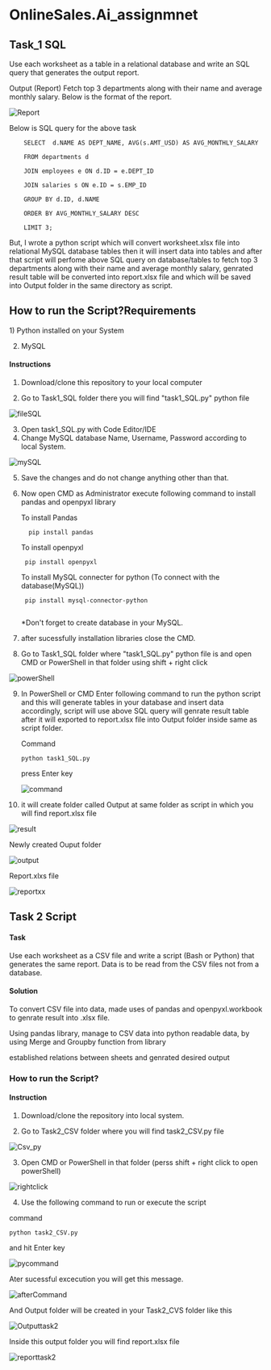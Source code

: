 # OnlineSales.Ai_assignmnet
<h2>Task_1 SQL</h2>

Use each worksheet as a table in a relational database and write an SQL query that generates the output report.

Output (Report)
Fetch top 3 departments along with their name and average monthly salary. Below is the format of the report.

![Report](https://github.com/SohamDoshi/OnlineSales.Ai_assignmnet/assets/106314995/4785608a-6acd-44b5-9f15-43039a82498a)


Below is SQL query for the above task


        SELECT  d.NAME AS DEPT_NAME, AVG(s.AMT_USD) AS AVG_MONTHLY_SALARY

        FROM departments d
        
        JOIN employees e ON d.ID = e.DEPT_ID
        
        JOIN salaries s ON e.ID = s.EMP_ID
        
        GROUP BY d.ID, d.NAME
        
        ORDER BY AVG_MONTHLY_SALARY DESC
        
        LIMIT 3;
        
        
But, I wrote a python script which will convert worksheet.xlsx file into relational MySQL database tables
then it will insert data into tables
and after that script will perfome above SQL query on database/tables to fetch top 3 departments along with their name and average monthly salary,
genrated result table will be converted into report.xlsx file and which will be saved into Output folder in the same directory as script.

<h2>How to run the Script?</h
<h4>Requirements</h4>
 1) Python installed on your System

 2) MySQL

<h4>Instructions</h4>

1) Download/clone this repository to your local computer

2) Go to Task1_SQL folder there you will find "task1_SQL.py" python file

![fileSQL](https://github.com/SohamDoshi/OnlineSales.Ai_assignmnet/assets/106314995/e82bd6b2-cf0c-413d-a04b-01519d0b0a50)

3) Open task1_SQL.py with Code Editor/IDE 
4) Change MySQL database Name, Username, Password according to local System.

![mySQL](https://github.com/SohamDoshi/OnlineSales.Ai_assignmnet/assets/106314995/4071b26a-c23e-4d5a-bace-a56ea1248895)

5) Save the changes and do not change anything other than that.
6) Now open CMD as Administrator execute following command to install pandas and openpyxl library 
   
   To install Pandas 
   ```
     pip install pandas
   ```
   
   To install openpyxl
   
   ```
    pip install openpyxl
   ```
   
   To install MySQL connecter for python (To connect with the database(MySQL))
   
   ```
    pip install mysql-connector-python 
    
    ```
    
    *Don't forget to create database in your MySQL.

7) after sucessfully installation libraries close the CMD.
8) Go to Task1_SQL folder where "task1_SQL.py" python file is and open CMD or PowerShell in that folder using shift + right click

![powerShell](https://github.com/SohamDoshi/OnlineSales.Ai_assignmnet/assets/106314995/576801bb-b534-4dd9-9604-d70ac59b7b95)

9) In PowerShell or CMD Enter following command to run the python script and this will generate tables in your database and insert data accordingly, script will use above SQL query will genrate result table after it will exported to report.xlsx file into Output folder inside same as script folder.
   
   Command 
   ```
   python task1_SQL.py
   
   ```
   
   press Enter key
   
   ![command](https://github.com/SohamDoshi/OnlineSales.Ai_assignmnet/assets/106314995/a3377d52-adf9-4b89-9609-6a092747b917)

10) it will create folder called Output at same folder as script in which you will find report.xlsx file

![result](https://github.com/SohamDoshi/OnlineSales.Ai_assignmnet/assets/106314995/25c86a77-ceb6-4cbc-996e-1ce3f764d476)

Newly created Ouput folder

![output](https://github.com/SohamDoshi/OnlineSales.Ai_assignmnet/assets/106314995/d02ef4d2-21e1-4ffe-a81b-2a4b08f7e2cc)

Report.xlxs file

![reportxx](https://github.com/SohamDoshi/OnlineSales.Ai_assignmnet/assets/106314995/5fecac08-43f2-4100-8c10-f56e85759ec0)

<h2>Task 2 Script</h2>

<h4>Task</h4>

Use each worksheet as a CSV file and write a script (Bash or Python) that generates the same report. Data is to be read from the CSV files not from a database.

<h4>Solution</h4>

To convert CSV file into data, made uses of pandas and openpyxl.workbook to genrate result into .xlsx file.

Using pandas library, manage to CSV data into python readable data, by using Merge and Groupby function from library

established relations between sheets and genrated desired output

<h3>How to run the Script?</h3>

<h4>Instruction</h4>

 1) Download/clone the repository into local system.
 
 2) Go to Task2_CSV folder where you will find task2_CSV.py file

![Csv_py](https://github.com/SohamDoshi/OnlineSales.Ai_assignmnet/assets/106314995/3e0f4f1d-4e97-4d63-ab73-a4faa7b88246)

 3) Open CMD or PowerShell in that folder (perss shift + right click to open powerShell)

![rightclick](https://github.com/SohamDoshi/OnlineSales.Ai_assignmnet/assets/106314995/fe9c73a9-be91-4e88-95c5-6c63073b3fe8)


4) Use the following command to run or execute the script 

command 

```
python task2_CSV.py

```
and hit Enter key

![pycommand](https://github.com/SohamDoshi/OnlineSales.Ai_assignmnet/assets/106314995/d542e813-ce00-4d4c-95cc-9928ec7c0459)

Ater sucessful excecution you will get this message.

![afterCommand](https://github.com/SohamDoshi/OnlineSales.Ai_assignmnet/assets/106314995/4e1e19b3-b7f1-4774-a08f-076a1c63d00b)

And Output folder will be created in your Task2_CVS folder like this

![Outputtask2](https://github.com/SohamDoshi/OnlineSales.Ai_assignmnet/assets/106314995/6bf74f71-4833-4c6e-af0f-aa44f1994beb)

Inside this output folder you will find report.xlsx file

![reporttask2](https://github.com/SohamDoshi/OnlineSales.Ai_assignmnet/assets/106314995/f862fa3f-9c98-4aca-9b0f-7e81083a22dc)

